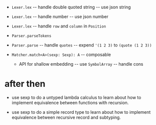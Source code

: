 - `Lexer.lex` -- handle double quoted string -- use json string
- `Lexer.lex` -- handle number -- use json number

- `Lexer.lex` -- handle `row` and `column` in `Position`

- `Parser.parseTokens`

- `Parser.parse` -- handle `quotes` -- expend `'(1 2 3)` to `(quote (1 2 3))`

- `Matcher.match<A>(sexp: Sexp): A` -- composable

  - API for shallow embedding -- use `SymbolArray` -- handle cons

# after then

- use sexp to do a untyped lambda calculus
  to learn about how to implement equivalence
  between functions with recursion.

- use sexp to do a simple record type
  to learn about how to implement equivalence
  between recursive record and subtyping.
